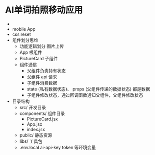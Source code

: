 # AI单词拍照移动应用
- 
- mobile App
- css reset
- 组件划分思维
  - 功能逻辑划分 图片上传
  - App 根组件
  - PictureCard 子组件
  - 组件通信
    - 父组件负责持有状态
    - 父组件 api 请求
    - 子组件消费数据
    - state (私有数据状态)、 props (父组件传递的数据状态) 都是数据
    - 子组件修改状态，通过回调函数通知父组件，父组件修改状态
- 目录结构
  - src/ 开发目录
  - components/ 组件目录
    - PictureCard.jsx
    - App.jsx
    - index.jsx
  - public/ 静态资源
  - libs/ 工具包
  - .env.local ai-api-key token 等环境变量